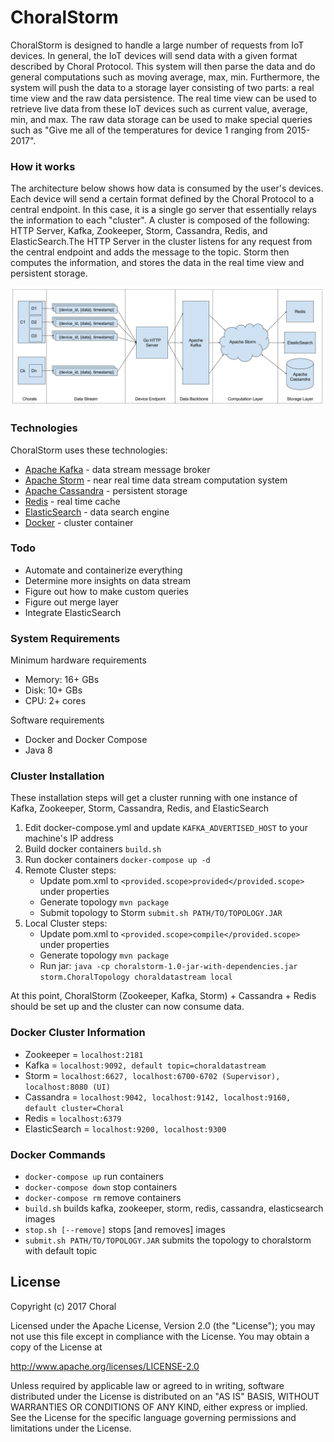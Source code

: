 # ChoralStorm
ChoralStorm is designed to handle a large number of requests from IoT devices. In general,
the IoT devices will send data with a given format described by Choral Protocol. This system will then 
parse the data and do general computations such as moving average, max, min. Furthermore, the system will push
the data to a storage layer consisting of two parts: a real time view and the raw data persistence. The real time
view can be used to retrieve live data from these IoT devices such as current value, average, min, and max. The raw
data storage can be used to make special queries such as "Give me all of the temperatures for device 1 ranging from 
2015-2017".

### How it works
The architecture below shows how data is consumed by the user's devices. Each device will send a certain format
defined by the Choral Protocol to a central endpoint. In this case, it is a single go server that essentially 
relays the information to each "cluster". A cluster is composed of the following: HTTP Server, Kafka, Zookeeper, Storm,
Cassandra, Redis, and ElasticSearch.The HTTP Server in the cluster listens for any request from the central endpoint 
and adds the message to the topic. Storm then computes the information, and stores the data in the real time view and 
persistent storage.

![](/architecture.png)

### Technologies
ChoralStorm uses these technologies:

* [Apache Kafka] - data stream message broker
* [Apache Storm] - near real time data stream computation system
* [Apache Cassandra] - persistent storage
* [Redis] - real time cache
* [ElasticSearch] - data search engine
* [Docker] - cluster container

### Todo
 - Automate and containerize everything
 - Determine more insights on data stream
 - Figure out how to make custom queries
 - Figure out merge layer
 - Integrate ElasticSearch

### System Requirements
Minimum hardware requirements
* Memory: 16+ GBs
* Disk: 10+ GBs
* CPU: 2+ cores

Software requirements
* Docker and Docker Compose
* Java 8

### Cluster Installation
These installation steps will get a cluster running with one instance of Kafka, Zookeeper, Storm, Cassandra, Redis, and ElasticSearch
1. Edit docker-compose.yml and update `KAFKA_ADVERTISED_HOST` to your machine's IP address
1. Build docker containers `build.sh`
1. Run docker containers `docker-compose up -d`
1. Remote Cluster steps: 
    * Update pom.xml to `<provided.scope>provided</provided.scope>` under properties
    * Generate topology `mvn package`
    * Submit topology to Storm `submit.sh PATH/TO/TOPOLOGY.JAR`
1. Local Cluster steps:
    * Update pom.xml to `<provided.scope>compile</provided.scope>` under properties
    * Generate topology `mvn package`
    * Run jar: `java -cp choralstorm-1.0-jar-with-dependencies.jar storm.ChoralTopology choraldatastream local`
    
At this point, ChoralStorm (Zookeeper, Kafka, Storm) + Cassandra + Redis should be set up and the cluster can now consume data.

### Docker Cluster Information
- Zookeeper = `localhost:2181`
- Kafka = `localhost:9092, default topic=choraldatastream`
- Storm = `localhost:6627, localhost:6700-6702 (Supervisor), localhost:8080 (UI)`
- Cassandra = `localhost:9042, localhost:9142, localhost:9160, default cluster=Choral`
- Redis = `localhost:6379`
- ElasticSearch = `localhost:9200, localhost:9300`

### Docker Commands
- `docker-compose up` run containers
- `docker-compose down` stop containers
- `docker-compose rm` remove containers
- `build.sh` builds kafka, zookeeper, storm, redis, cassandra, elasticsearch images
- `stop.sh [--remove]` stops [and removes] images
- `submit.sh PATH/TO/TOPOLOGY.JAR` submits the topology to choralstorm with default topic

License
----
Copyright (c) 2017 Choral

Licensed under the Apache License, Version 2.0 (the "License");
you may not use this file except in compliance with the License.
You may obtain a copy of the License at

   http://www.apache.org/licenses/LICENSE-2.0

Unless required by applicable law or agreed to in writing, software
distributed under the License is distributed on an "AS IS" BASIS,
WITHOUT WARRANTIES OR CONDITIONS OF ANY KIND, either express or implied.
See the License for the specific language governing permissions and
limitations under the License.

   [Apache Kafka]: <http://kafka.apache.org/>
   [Apache Storm]: <http://storm.apache.org/>
   [Apache Cassandra]: <http://cassandra.apache.org/>
   [Redis]: <http://redis.io>
   [ElasticSearch]: <http://www.elastic.co/>
   [Docker]: <http://docker.com/>
